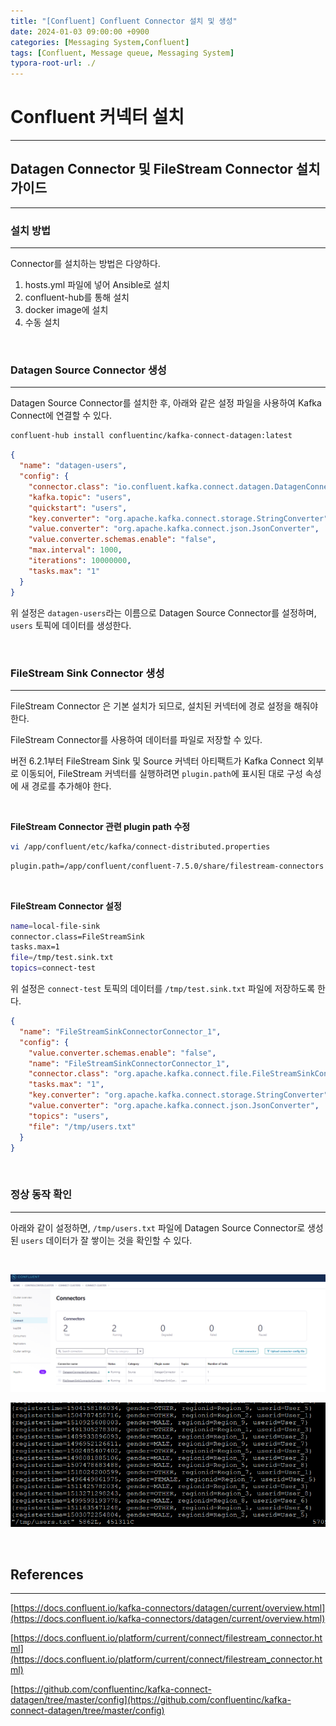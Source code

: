 ```yaml
---
title: "[Confluent] Confluent Connector 설치 및 생성"
date: 2024-01-03 09:00:00 +0900
categories: [Messaging System,Confluent]
tags: [Confluent, Message queue, Messaging System]
typora-root-url: ./
---
```



# **Confluent 커넥터 설치**

---



## **Datagen Connector 및 FileStream Connector 설치 가이드**

---

### **설치 방법**

---

Connector를 설치하는 방법은 다양하다.

1. hosts.yml 파일에 넣어 Ansible로 설치
2. confluent-hub를 통해 설치
3. docker image에 설치
4. 수동 설치

<br/>

### **Datagen Source Connector 생성**

---

Datagen Source Connector를 설치한 후, 아래와 같은 설정 파일을 사용하여 Kafka Connect에 연결할 수 있다.

```bash
confluent-hub install confluentinc/kafka-connect-datagen:latest
```

```json
{
  "name": "datagen-users",
  "config": {
    "connector.class": "io.confluent.kafka.connect.datagen.DatagenConnector",
    "kafka.topic": "users",
    "quickstart": "users",
    "key.converter": "org.apache.kafka.connect.storage.StringConverter",
    "value.converter": "org.apache.kafka.connect.json.JsonConverter",
    "value.converter.schemas.enable": "false",
    "max.interval": 1000,
    "iterations": 10000000,
    "tasks.max": "1"
  }
}
```

위 설정은 `datagen-users`라는 이름으로 Datagen Source Connector를 설정하며, `users` 토픽에 데이터를 생성한다.

<br/>

### **FileStream Sink Connector 생성**

---

FileStream Connector 은 기본 설치가 되므로, 설치된 커넥터에 경로 설정을 해줘야 한다.

FileStream Connector를 사용하여 데이터를 파일로 저장할 수 있다. 

버전 6.2.1부터 FileStream Sink 및 Source 커넥터 아티팩트가 Kafka Connect 외부로 이동되어,  FileStream 커넥터를 실행하려면 `plugin.path`에 표시된 대로 구성 속성에 새 경로를 추가해야 한다.

<br/>

**FileStream Connector 관련 plugin path 수정**

```bash
vi /app/confluent/etc/kafka/connect-distributed.properties
```

```bash
plugin.path=/app/confluent/confluent-7.5.0/share/filestream-connectors
```

<br/>

**FileStream Connector 설정**

```bash
name=local-file-sink
connector.class=FileStreamSink
tasks.max=1
file=/tmp/test.sink.txt
topics=connect-test
```

위 설정은 `connect-test` 토픽의 데이터를 `/tmp/test.sink.txt` 파일에 저장하도록 한다.



```json
{
  "name": "FileStreamSinkConnectorConnector_1",
  "config": {
    "value.converter.schemas.enable": "false",
    "name": "FileStreamSinkConnectorConnector_1",
    "connector.class": "org.apache.kafka.connect.file.FileStreamSinkConnector",
    "tasks.max": "1",
    "key.converter": "org.apache.kafka.connect.storage.StringConverter",
    "value.converter": "org.apache.kafka.connect.json.JsonConverter",
    "topics": "users",
    "file": "/tmp/users.txt"
  }
}
```



<br/>

### **정상 동작 확인**

---

아래와 같이 설정하면, `/tmp/users.txt` 파일에 Datagen Source Connector로 생성된 `users` 데이터가 잘 쌓이는 것을 확인할 수 있다.

<br/>

![image](/../assets/img/posts/2024-01-03-Confluent-Connector/image-1718595679208-2.png)

![image](/../assets/img/posts/2024-01-03-Confluent-Connector/image.png)



<br/>

## References

---

[https://docs.confluent.io/kafka-connectors/datagen/current/overview.html](https://docs.confluent.io/kafka-connectors/datagen/current/overview.html)

[https://docs.confluent.io/platform/current/connect/filestream_connector.html](https://docs.confluent.io/platform/current/connect/filestream_connector.html)

[https://github.com/confluentinc/kafka-connect-datagen/tree/master/config](https://github.com/confluentinc/kafka-connect-datagen/tree/master/config)

<br/>

